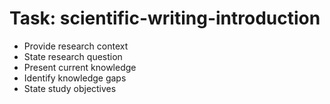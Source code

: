 <!-- ---
!-- title: 2024-12-27 23:17:08
!-- author: Yusuke Watanabe
!-- date: /home/ywatanabe/.emacs.d/lisp/llemacs/workspace/resources/prompt-templates/components/02_tasks/scientific-writing-introduction.md
!-- --- -->

# Task: scientific-writing-introduction
* Provide research context
* State research question
* Present current knowledge
* Identify knowledge gaps
* State study objectives